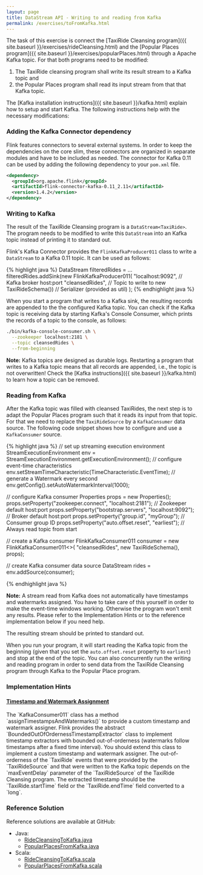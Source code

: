 ```yaml
---
layout: page
title: DataStream API - Writing to and reading from Kafka
permalink: /exercises/toFromKafka.html
---
```


The task of this exercise is connect the [TaxiRide Cleansing program]({{ site.baseurl }}/exercises/rideCleansing.html) and the [Popular Places program]({{ site.baseurl }}/exercises/popularPlaces.html) through a Apache Kafka topic. For that both programs need to be modified:

1. The TaxiRide cleansing program shall write its result stream to a Kafka topic and
2. the Popular Places program shall read its input stream from that that Kafka topic.

The [Kafka installation instructions]({{ site.baseurl }}/kafka.html) explain how to setup and start Kafka. The following instructions help with the necessary modifications:

### Adding the Kafka Connector dependency

Flink features connectors to several external systems. In order to keep the dependencies on the core slim, these connectors are organized in separate modules and have to be included as needed. The connector for Kafka 0.11 can be used by adding the following dependency to your `pom.xml` file.

~~~xml
<dependency>
  <groupId>org.apache.flink</groupId>
  <artifactId>flink-connector-kafka-0.11_2.11</artifactId>
  <version>1.4.2</version>
</dependency>
~~~

### Writing to Kafka

The result of the TaxiRide Cleansing program is a `DataStream<TaxiRide>`. The program needs to be modified to write this `DataStream` into an Kafka topic instead of printing it to standard out.

Flink's Kafka Connector provides the `FlinkKafkaProducer011` class to write a `DataStream` to a Kafka 0.11 topic. It can be used as follows:

{% highlight java %}
DataStream<TaxiRide> filteredRides = ...
filteredRides.addSink(new FlinkKafkaProducer011<TaxiRide>(
        "localhost:9092",      // Kafka broker host:port
        "cleansedRides",       // Topic to write to
        new TaxiRideSchema())  // Serializer (provided as util)
);
{% endhighlight java %}

When you start a program that writes to a Kafka sink, the resulting records are appended to the the configured Kafka topic. You can check if the Kafka topic is receiving data by starting  Kafka's Console Consumer, which prints the records of a topic to the console, as follows:

~~~bash
./bin/kafka-console-consumer.sh \
  --zookeeper localhost:2181 \
  --topic cleansedRides \
  --from-beginning
~~~

**Note:** Kafka topics are designed as durable logs. Restarting a program that writes to a Kafka topic means that all records are appended, i.e., the topic is not overwritten! Check the [Kafka instructions]({{ site.baseurl }}/kafka.html) to learn how a topic can be removed.

### Reading from Kafka

After the Kafka topic was filled with cleansed TaxiRides, the next step is to adapt the Popular Places program such that it reads its input from that topic. For that we need to replace the `TaxiRideSource` by a `KafkaConsumer` data source. The following code snippet shows how to configure and use a `KafkaConsumer` source.

{% highlight java %}
// set up streaming execution environment
StreamExecutionEnvironment env =
  StreamExecutionEnvironment.getExecutionEnvironment();
// configure event-time characteristics
env.setStreamTimeCharacteristic(TimeCharacteristic.EventTime);
// generate a Watermark every second
env.getConfig().setAutoWatermarkInterval(1000);

// configure Kafka consumer
Properties props = new Properties();
props.setProperty("zookeeper.connect", "localhost:2181"); // Zookeeper default host:port
props.setProperty("bootstrap.servers", "localhost:9092"); // Broker default host:port
props.setProperty("group.id", "myGroup");                 // Consumer group ID
props.setProperty("auto.offset.reset", "earliest");       // Always read topic from start

// create a Kafka consumer
FlinkKafkaConsumer011<TaxiRide> consumer =
  new FlinkKafkaConsumer011<>(
    "cleansedRides",
    new TaxiRideSchema(),
    props);

// create Kafka consumer data source
DataStream<TaxiRide> rides = env.addSource(consumer);

{% endhighlight java %}

**Note:** A stream read from Kafka does not automatically have timestamps and watermarks assigned. You have to take care of this yourself in order to make the event-time windows working. Otherwise the program won't emit any results. Please refer to the Implementation Hints or to the reference implementation below if you need help.

The resulting stream should be printed to standard out.

When you run your program, it will start reading the Kafka topic from the beginning (given that you set the `auto.offset.reset` property to `earliest`) and stop at the end of the topic. You can also concurrently run the writing and reading program in order to send data from the TaxiRide Cleansing program through Kafka to the Popular Place program.

### Implementation Hints

<div class="panel-group" id="accordion" role="tablist" aria-multiselectable="true">
  <div class="panel panel-default">
    <div class="panel-heading" role="tab" id="headingOne">
      <h4 class="panel-title">
        <a class="collapsed" role="button" data-toggle="collapse" data-parent="#accordion" href="#collapseOne" aria-expanded="false" aria-controls="collapseOne">
Timestamp and Watermark Assignment
        </a>
      </h4>
    </div>
    <div id="collapseOne" class="panel-collapse collapse" role="tabpanel" aria-labelledby="headingOne">
      <div class="panel-body" markdown="span">
The `KafkaConsumer011` class has a method `assignTimestampsAndWatermarks()` to provide a custom timestamp and watermark assigner. Flink provides the abstract `BoundedOutOfOrdernessTimestampExtractor` class to implement timestamp extractors with bounded out-of-orderness (watermarks follow timestamps after a fixed time interval). You should extend this class to implement a custom timestamp and watermark assigner. The out-of-orderness of the `TaxiRide` events that were provided by the `TaxiRideSource` and that were written to the Kafka topic depends on the `maxEventDelay` parameter of the `TaxiRideSource` of the TaxiRide Cleansing program. The extracted timestamp should be the `TaxiRide.startTime` field or the `TaxiRide.endTime` field converted to a `long`.
      </div>
    </div>
  </div>
</div>

### Reference Solution

Reference solutions are available at GitHub:

- Java:
  - [RideCleansingToKafka.java](https://github.com/dataArtisans/flink-training-exercises/blob/master/src/main/java/com/dataartisans/flinktraining/exercises/datastream_java/connectors/RideCleansingToKafka.java)
  - [PopularPlacesFromKafka.java](https://github.com/dataArtisans/flink-training-exercises/blob/master/src/main/java/com/dataartisans/flinktraining/exercises/datastream_java/connectors/PopularPlacesFromKafka.java)
- Scala:
  - [RideCleansingToKafka.scala](https://github.com/dataArtisans/flink-training-exercises/blob/master/src/main/scala/com/dataartisans/flinktraining/exercises/datastream_scala/connectors/RideCleansingToKafka.scala)
  - [PopularPlacesFromKafka.scala](https://github.com/dataArtisans/flink-training-exercises/blob/master/src/main/scala/com/dataartisans/flinktraining/exercises/datastream_scala/connectors/PopularPlacesFromKafka.scala)
